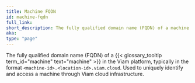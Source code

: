 ```yaml
---
title: Machine FQDN
id: machine-fqdn
full_link:
short_description: The fully qualified domain name (FQDN) of a machine in the Viam platform.
aka:
type: "page"
---
```


The fully qualified domain name (FQDN) of a {{< glossary_tooltip term_id="machine" text="machine" >}} in the Viam platform, typically in the format `<machine-id>.<location-id>.viam.cloud`.
Used to uniquely identify and access a machine through Viam cloud infrastructure.

